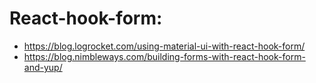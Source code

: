 # React-hook-form:
 - https://blog.logrocket.com/using-material-ui-with-react-hook-form/
 - https://blog.nimbleways.com/building-forms-with-react-hook-form-and-yup/

